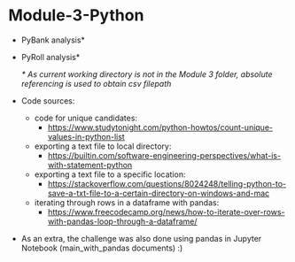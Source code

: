 # Module-3-Python

* PyBank analysis*
* PyRoll analysis*

  _* As current working directory is not in the Module 3 folder, absolute referencing is used to obtain csv filepath_

* Code sources:
  * code for unique candidates:
    * https://www.studytonight.com/python-howtos/count-unique-values-in-python-list
  * exporting a text file to local directory:
    * https://builtin.com/software-engineering-perspectives/what-is-with-statement-python
  * exporting a text file to a specific location:
    * https://stackoverflow.com/questions/8024248/telling-python-to-save-a-txt-file-to-a-certain-directory-on-windows-and-mac
  * iterating through rows in a dataframe with pandas:
    * https://www.freecodecamp.org/news/how-to-iterate-over-rows-with-pandas-loop-through-a-dataframe/

* As an extra, the challenge was also done using pandas in Jupyter Notebook (main_with_pandas documents) :)